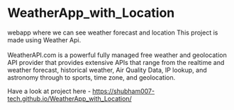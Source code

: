 # WeatherApp_with_Location
webapp where we can see weather forecast and location 
This project is made using Weather Api. <br> <br/> WeatherAPI.com is a powerful fully managed free weather and geolocation API provider that provides extensive APIs that range from the realtime and weather forecast, historical weather, Air Quality Data, IP lookup, and astronomy through to sports, time zone, and geolocation.

Have a look at project here -  https://shubham007-tech.github.io/WeatherApp_with_Location/
